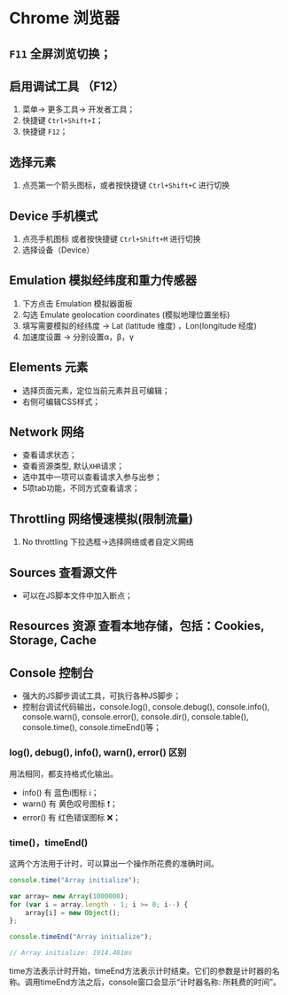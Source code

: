 # Chrome 浏览器
## `F11` 全屏浏览切换；
## 启用调试工具 （F12）
1. 菜单-> 更多工具-> 开发者工具；
2. 快捷键 `Ctrl+Shift+I`；
3. 快捷键 `F12`；
## 选择元素
1. 点亮第一个箭头图标，或者按快捷键 `Ctrl+Shift+C` 进行切换
## Device 手机模式
1. 点亮手机图标 或者按快捷键 `Ctrl+Shift+M` 进行切换
2. 选择设备（Device）
## Emulation 模拟经纬度和重力传感器
1. 下方点击 Emulation 模拟器面板
2. 勾选 Emulate geolocation coordinates (模拟地理位置坐标)
3. 填写需要模拟的经纬度 -> Lat (latitude 维度) ，Lon(longitude 经度)
4. 加速度设置 -> 分别设置α，β，γ
## Elements 元素
* 选择页面元素，定位当前元素并且可编辑；
* 右侧可编辑CSS样式；
## Network 网络
* 查看请求状态；
* 查看资源类型, 默认`XHR`请求；
* 选中其中一项可以查看请求入参与出参；
* 5项tab功能，不同方式查看请求；
## Throttling 网络慢速模拟(限制流量)
1. No throttling 下拉选框->选择网络或者自定义网络
## Sources 查看源文件
* 可以在JS脚本文件中加入断点；
## Resources 资源 查看本地存储，包括：Cookies, Storage, Cache
## Console 控制台
* 强大的JS脚步调试工具，可执行各种JS脚步；
* 控制台调试代码输出，console.log(), console.debug(), console.info(), console.warn(), console.error(), console.dir(), console.table(), console.time(), console.timeEnd()等；

### log(), debug(), info(), warn(), error() 区别
用法相同，都支持格式化输出。
* info() 有 蓝色i图标 :information_source:；
* warn() 有 黄色叹号图标 :heavy_exclamation_mark:；
* error() 有 红色错误图标 :x:；
### time()，timeEnd()
这两个方法用于计时，可以算出一个操作所花费的准确时间。
```javascript
console.time("Array initialize");

var array= new Array(1000000);
for (var i = array.length - 1; i >= 0; i--) {
    array[i] = new Object();
};

console.timeEnd("Array initialize");

// Array initialize: 1914.481ms
```
time方法表示计时开始，timeEnd方法表示计时结束。它们的参数是计时器的名称。调用timeEnd方法之后，console窗口会显示“计时器名称: 所耗费的时间”。
